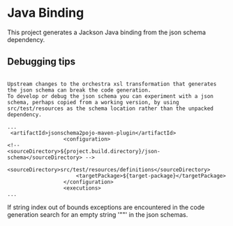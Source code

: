 # Java Binding
This project generates a Jackson Java binding from the json schema dependency.

## Debugging tips
```

Upstream changes to the orchestra xsl transformation that generates the json schema can break the code generation.
To develop or debug the json schema you can experiment with a json schema, perhaps copied from a working version, by using src/test/resources as the schema location rather than the unpacked dependency.

...
 <artifactId>jsonschema2pojo-maven-plugin</artifactId>
                  <configuration>
<!--                      <sourceDirectory>${project.build.directory}/json-schema</sourceDirectory> -->
                          <sourceDirectory>src/test/resources/definitions</sourceDirectory> 
                      <targetPackage>${target-package}</targetPackage>
                  </configuration>
                  <executions>
...
```

If string index out of bounds exceptions are encountered in the code generation search for an empty string '""' in the json schemas.  